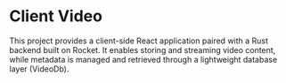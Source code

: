# Client Video

This project provides a client-side React application paired with a Rust backend built on Rocket. It enables storing and streaming video content, while metadata is managed and retrieved through a lightweight database layer (VideoDb).
